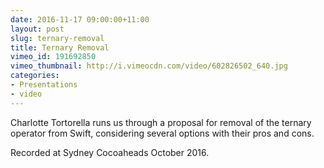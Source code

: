 ```yaml
---
date: 2016-11-17 09:00:00+11:00
layout: post
slug: ternary-removal
title: Ternary Removal
vimeo_id: 191692850
vimeo_thumbnail: http://i.vimeocdn.com/video/602826502_640.jpg
categories:
- Presentations
- video
---
```


Charlotte Tortorella runs us through a proposal for removal of the ternary operator from Swift, considering several options with their pros and cons.

Recorded at Sydney Cocoaheads October 2016.
